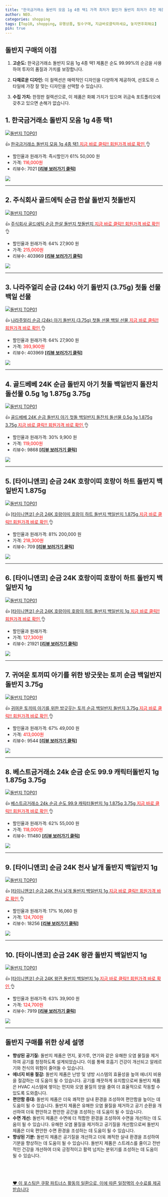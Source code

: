 ```yaml
---
title: "한국금거래소 돌반지 모음 1g 4종 택1 가격 최저가 할인가 돌반지 최저가 추천 제품 비교"
author: NEO.
categories: shopping
tags: [Top10, shopping, 유행상품, 필수구매, 지금바로클릭하세요, 놓치면후회해요]
pin: true
---
```

## 돌반지 구매의 이점
1. **고순도:** 한국금거래소 돌반지 모음 1g 4종 택1 제품은 순도 99.99%의 순금을 사용하여 투자의 품질과 가치를 보장합니다.


2. **다채로운 디자인:** 이 컬렉션은 매력적인 디자인을 다양하게 제공하여, 선호도와 스타일에 가장 잘 맞는 디자인을 선택할 수 있습니다.


3. **수집 가치:** 한정판 컬렉션으로, 이 제품은 화폐 가치가 있으며 귀금속 포트폴리오에 갖추고 있으면 손해가 없습니다.

   

## 1. 한국금거래소 돌반지 모음 1g 4종 택1

[![돌반지 TOP01](https://thumbnail8.coupangcdn.com/thumbnails/remote/490x490ex/image/vendor_inventory/9d8c/f4a3f321aea9a21b3b4740776dadf9516b644e827e2eb0f204d35fb1e229.jpg)](https://link.coupang.com/re/AFFSDP?lptag=AF3617701&subid=GithubCoopas&pageKey=7282661216&traceid=V0-153&itemId=18596697777&vendorItemId=85732824313)


👍 [한국금거래소 돌반지 모음 1g 4종 택1 <font color=red> 지금 바로 클릭!! 회원가격 바로 확인 </font> ](https://link.coupang.com/re/AFFSDP?lptag=AF3617701&subid=GithubCoopas&pageKey=7282661216&traceid=V0-153&itemId=18596697777&vendorItemId=85732824313) 👌 


- 할인율과 원래가격: 즉시할인가 61%  50,000   원
- 가격: <span style='color:red'>116,000원</span>
- 리뷰수: 7021  [**[리뷰 보러가기 클릭]**](https://link.coupang.com/re/AFFSDP?lptag=AF3617701&subid=GithubCoopas&pageKey=7282661216&traceid=V0-153&itemId=18596697777&vendorItemId=85732824313)

[![](/discount_price.png)](https://link.coupang.com/re/AFFSDP?lptag=AF3617701&subid=GithubCoopas&pageKey=7282661216&traceid=V0-153&itemId=18596697777&vendorItemId=85732824313)

---


   

## 2. 주식회사 골드에틱 순금 한살 돌반지 첫돌반지

[![돌반지 TOP01](https://thumbnail6.coupangcdn.com/thumbnails/remote/490x490ex/image/vendor_inventory/images/2018/11/12/13/7/a6343ffa-d673-4d9d-88f1-67546433469c.jpg)](https://link.coupang.com/re/AFFSDP?lptag=AF3617701&subid=GithubCoopas&pageKey=155785089&traceid=V0-153&itemId=448532233&vendorItemId=4112078619)


👍 [주식회사 골드에틱 순금 한살 돌반지 첫돌반지 <font color=red> 지금 바로 클릭!! 회원가격 바로 확인 </font> ](https://link.coupang.com/re/AFFSDP?lptag=AF3617701&subid=GithubCoopas&pageKey=155785089&traceid=V0-153&itemId=448532233&vendorItemId=4112078619) 👌 


- 할인율과 원래가격: 64%  27,900   원
- 가격: <span style='color:red'>215,000원</span>
- 리뷰수: 403969  [**[리뷰 보러가기 클릭]**](https://link.coupang.com/re/AFFSDP?lptag=AF3617701&subid=GithubCoopas&pageKey=155785089&traceid=V0-153&itemId=448532233&vendorItemId=4112078619)

[![](/discount_price.png)](https://link.coupang.com/re/AFFSDP?lptag=AF3617701&subid=GithubCoopas&pageKey=155785089&traceid=V0-153&itemId=448532233&vendorItemId=4112078619)

---


   

## 3. 나라주얼리 순금 (24k) 아기 돌반지 (3.75g) 첫돌 선물 백일 선물

[![돌반지 TOP01](https://thumbnail10.coupangcdn.com/thumbnails/remote/490x490ex/image/vendor_inventory/ff9d/2b74da038f8ca752ef2666ab44dd1736645192532f2b33d17ba0134b3fff.jpg)](https://link.coupang.com/re/AFFSDP?lptag=AF3617701&subid=GithubCoopas&pageKey=7390988968&traceid=V0-153&itemId=19108712061&vendorItemId=86291232946)


👍 [나라주얼리 순금 (24k) 아기 돌반지 (3.75g) 첫돌 선물 백일 선물 <font color=red> 지금 바로 클릭!! 회원가격 바로 확인 </font> ](https://link.coupang.com/re/AFFSDP?lptag=AF3617701&subid=GithubCoopas&pageKey=7390988968&traceid=V0-153&itemId=19108712061&vendorItemId=86291232946) 👌 


- 할인율과 원래가격: 64%  27,900   원
- 가격: <span style='color:red'>393,900원</span>
- 리뷰수: 403969  [**[리뷰 보러가기 클릭]**](https://link.coupang.com/re/AFFSDP?lptag=AF3617701&subid=GithubCoopas&pageKey=7390988968&traceid=V0-153&itemId=19108712061&vendorItemId=86291232946)

[![](/discount_price.png)](https://link.coupang.com/re/AFFSDP?lptag=AF3617701&subid=GithubCoopas&pageKey=7390988968&traceid=V0-153&itemId=19108712061&vendorItemId=86291232946)

---


   

## 4. 골드베베 24K 순금 돌반지 아기 첫돌 백일반지 돌잔치 돌선물 0.5g 1g 1.875g 3.75g

[![돌반지 TOP01](https://thumbnail6.coupangcdn.com/thumbnails/remote/490x490ex/image/vendor_inventory/1678/d0d28247a9f7e149c98079aabc8d246cdaa7b3ff24f364a3d1662b49f1d1.jpg)](https://link.coupang.com/re/AFFSDP?lptag=AF3617701&subid=GithubCoopas&pageKey=7706803622&traceid=V0-153&itemId=20648207103&vendorItemId=87549978149)


👍 [골드베베 24K 순금 돌반지 아기 첫돌 백일반지 돌잔치 돌선물 0.5g 1g 1.875g 3.75g <font color=red> 지금 바로 클릭!! 회원가격 바로 확인 </font> ](https://link.coupang.com/re/AFFSDP?lptag=AF3617701&subid=GithubCoopas&pageKey=7706803622&traceid=V0-153&itemId=20648207103&vendorItemId=87549978149) 👌 


- 할인율과 원래가격: 30%  9,900   원
- 가격: <span style='color:red'>119,000원</span>
- 리뷰수: 9868  [**[리뷰 보러가기 클릭]**](https://link.coupang.com/re/AFFSDP?lptag=AF3617701&subid=GithubCoopas&pageKey=7706803622&traceid=V0-153&itemId=20648207103&vendorItemId=87549978149)

[![](/discount_price.png)](https://link.coupang.com/re/AFFSDP?lptag=AF3617701&subid=GithubCoopas&pageKey=7706803622&traceid=V0-153&itemId=20648207103&vendorItemId=87549978149)

---


   

## 5. [타이니앤코] 순금 24K 호랑이띠 호랑이 하트 돌반지 백일반지 1.875g

[![돌반지 TOP01](https://thumbnail6.coupangcdn.com/thumbnails/remote/490x490ex/image/vendor_inventory/2211/feb34aacc83294953436d72101afadcc59336d9815de24beff82ce192d13.jpg)](https://link.coupang.com/re/AFFSDP?lptag=AF3617701&subid=GithubCoopas&pageKey=7390042062&traceid=V0-153&itemId=19104627642&vendorItemId=86225077994)


👍 [[타이니앤코] 순금 24K 호랑이띠 호랑이 하트 돌반지 백일반지 1.875g <font color=red> 지금 바로 클릭!! 회원가격 바로 확인 </font> ](https://link.coupang.com/re/AFFSDP?lptag=AF3617701&subid=GithubCoopas&pageKey=7390042062&traceid=V0-153&itemId=19104627642&vendorItemId=86225077994) 👌 


- 할인율과 원래가격: 81%  200,000   원
- 가격: <span style='color:red'>218,300원</span>
- 리뷰수: 709  [**[리뷰 보러가기 클릭]**](https://link.coupang.com/re/AFFSDP?lptag=AF3617701&subid=GithubCoopas&pageKey=7390042062&traceid=V0-153&itemId=19104627642&vendorItemId=86225077994)

[![](/discount_price.png)](https://link.coupang.com/re/AFFSDP?lptag=AF3617701&subid=GithubCoopas&pageKey=7390042062&traceid=V0-153&itemId=19104627642&vendorItemId=86225077994)

---


   

## 6. [타이니앤코] 순금 24K 호랑이띠 호랑이 하트 돌반지 백일반지 1g

[![돌반지 TOP01](https://thumbnail7.coupangcdn.com/thumbnails/remote/490x490ex/image/vendor_inventory/84ff/870c516df7790c08f74f3ade5987f767b4f43d601f68784b204dec7ac191.jpg)](https://link.coupang.com/re/AFFSDP?lptag=AF3617701&subid=GithubCoopas&pageKey=7284398015&traceid=V0-153&itemId=18604435957&vendorItemId=85503247054)


👍 [[타이니앤코] 순금 24K 호랑이띠 호랑이 하트 돌반지 백일반지 1g <font color=red> 지금 바로 클릭!! 회원가격 바로 확인 </font> ](https://link.coupang.com/re/AFFSDP?lptag=AF3617701&subid=GithubCoopas&pageKey=7284398015&traceid=V0-153&itemId=18604435957&vendorItemId=85503247054) 👌 


- 할인율과 원래가격: 
- 가격: <span style='color:red'>127,300원</span>
- 리뷰수: 21921  [**[리뷰 보러가기 클릭]**](https://link.coupang.com/re/AFFSDP?lptag=AF3617701&subid=GithubCoopas&pageKey=7284398015&traceid=V0-153&itemId=18604435957&vendorItemId=85503247054)

[![](/discount_price.png)](https://link.coupang.com/re/AFFSDP?lptag=AF3617701&subid=GithubCoopas&pageKey=7284398015&traceid=V0-153&itemId=18604435957&vendorItemId=85503247054)

---


   

## 7. 귀여운 토끼띠 아기를 위한 방긋웃는 토끼 순금 백일반지 돌반지 3.75g

[![돌반지 TOP01](https://thumbnail10.coupangcdn.com/thumbnails/remote/490x490ex/image/vendor_inventory/0a47/8ed19e8467763a26f9fc75c6e4d58aa6b31d4cb48b978ec9f38f1758fbac.jpg)](https://link.coupang.com/re/AFFSDP?lptag=AF3617701&subid=GithubCoopas&pageKey=7014853434&traceid=V0-153&itemId=17252463203&vendorItemId=84423859052)


👍 [귀여운 토끼띠 아기를 위한 방긋웃는 토끼 순금 백일반지 돌반지 3.75g <font color=red> 지금 바로 클릭!! 회원가격 바로 확인 </font> ](https://link.coupang.com/re/AFFSDP?lptag=AF3617701&subid=GithubCoopas&pageKey=7014853434&traceid=V0-153&itemId=17252463203&vendorItemId=84423859052) 👌 


- 할인율과 원래가격: 67%  49,000   원
- 가격: <span style='color:red'>413,000원</span>
- 리뷰수: 9544  [**[리뷰 보러가기 클릭]**](https://link.coupang.com/re/AFFSDP?lptag=AF3617701&subid=GithubCoopas&pageKey=7014853434&traceid=V0-153&itemId=17252463203&vendorItemId=84423859052)

[![](/discount_price.png)](https://link.coupang.com/re/AFFSDP?lptag=AF3617701&subid=GithubCoopas&pageKey=7014853434&traceid=V0-153&itemId=17252463203&vendorItemId=84423859052)

---


   

## 8. 베스트금거래소 24k 순금 순도 99.9 캐릭터돌반지 1g 1.875g 3.75g

[![돌반지 TOP01](https://thumbnail9.coupangcdn.com/thumbnails/remote/490x490ex/image/vendor_inventory/39ec/5d3abfb800f2ee7f54897dc0f17c4293132cdfbca842bfc441af31d2b554.jpg)](https://link.coupang.com/re/AFFSDP?lptag=AF3617701&subid=GithubCoopas&pageKey=7613325154&traceid=V0-153&itemId=20168550743&vendorItemId=3047291140)


👍 [베스트금거래소 24k 순금 순도 99.9 캐릭터돌반지 1g 1.875g 3.75g <font color=red> 지금 바로 클릭!! 회원가격 바로 확인 </font> ](https://link.coupang.com/re/AFFSDP?lptag=AF3617701&subid=GithubCoopas&pageKey=7613325154&traceid=V0-153&itemId=20168550743&vendorItemId=3047291140) 👌 


- 할인율과 원래가격: 62%  55,000   원
- 가격: <span style='color:red'>118,000원</span>
- 리뷰수: 111480  [**[리뷰 보러가기 클릭]**](https://link.coupang.com/re/AFFSDP?lptag=AF3617701&subid=GithubCoopas&pageKey=7613325154&traceid=V0-153&itemId=20168550743&vendorItemId=3047291140)

[![](/discount_price.png)](https://link.coupang.com/re/AFFSDP?lptag=AF3617701&subid=GithubCoopas&pageKey=7613325154&traceid=V0-153&itemId=20168550743&vendorItemId=3047291140)

---


   

## 9. [타이니앤코] 순금 24K 천사 날개 돌반지 백일반지 1g

[![돌반지 TOP01](https://thumbnail6.coupangcdn.com/thumbnails/remote/490x490ex/image/vendor_inventory/4596/5f37a256f1f6d570b57952b99fb88d90ebfcc448ab4eb33ca0c384cbb22c.jpg)](https://link.coupang.com/re/AFFSDP?lptag=AF3617701&subid=GithubCoopas&pageKey=7284392742&traceid=V0-153&itemId=18604414333&vendorItemId=85502028105)


👍 [[타이니앤코] 순금 24K 천사 날개 돌반지 백일반지 1g <font color=red> 지금 바로 클릭!! 회원가격 바로 확인 </font> ](https://link.coupang.com/re/AFFSDP?lptag=AF3617701&subid=GithubCoopas&pageKey=7284392742&traceid=V0-153&itemId=18604414333&vendorItemId=85502028105) 👌 


- 할인율과 원래가격: 17%  16,060   원
- 가격: <span style='color:red'>124,700원</span>
- 리뷰수: 18256  [**[리뷰 보러가기 클릭]**](https://link.coupang.com/re/AFFSDP?lptag=AF3617701&subid=GithubCoopas&pageKey=7284392742&traceid=V0-153&itemId=18604414333&vendorItemId=85502028105)

[![](/discount_price.png)](https://link.coupang.com/re/AFFSDP?lptag=AF3617701&subid=GithubCoopas&pageKey=7284392742&traceid=V0-153&itemId=18604414333&vendorItemId=85502028105)

---


   

## 10. [타이니앤코] 순금 24K 왕관 돌반지 백일반지 1g

[![돌반지 TOP01](https://thumbnail8.coupangcdn.com/thumbnails/remote/490x490ex/image/vendor_inventory/d4c1/17420982b2c1c4893d40ea1b341b2ce38d8a1ce98ebdb33917285b180c81.jpg)](https://link.coupang.com/re/AFFSDP?lptag=AF3617701&subid=GithubCoopas&pageKey=7292041591&traceid=V0-153&itemId=18640230775&vendorItemId=85503206167)


👍 [[타이니앤코] 순금 24K 왕관 돌반지 백일반지 1g <font color=red> 지금 바로 클릭!! 회원가격 바로 확인 </font> ](https://link.coupang.com/re/AFFSDP?lptag=AF3617701&subid=GithubCoopas&pageKey=7292041591&traceid=V0-153&itemId=18640230775&vendorItemId=85503206167) 👌 


- 할인율과 원래가격: 63%  39,900   원
- 가격: <span style='color:red'>124,700원</span>
- 리뷰수: 7919  [**[리뷰 보러가기 클릭]**](https://link.coupang.com/re/AFFSDP?lptag=AF3617701&subid=GithubCoopas&pageKey=7292041591&traceid=V0-153&itemId=18640230775&vendorItemId=85503206167)

[![](/discount_price.png)](https://link.coupang.com/re/AFFSDP?lptag=AF3617701&subid=GithubCoopas&pageKey=7292041591&traceid=V0-153&itemId=18640230775&vendorItemId=85503206167)

---
## 돌반지 구매를 위한 상세 설명
* **향상된 공기질:** 돌반지 제품은 먼지, 꽃가루, 연기와 같은 유해한 오염 물질을 제거하여 공기를 청정하도록 설계되었습니다. 이를 통해 호흡기 건강이 개선되고 알레르기와 천식의 위험이 줄어들 수 있습니다.
* **에너지 비용 절감:** 돌반지 제품은 난방 및 냉방 시스템의 효율성을 높여 에너지 비용을 절감하는 데 도움이 될 수 있습니다. 공기를 깨끗하게 유지함으로써 돌반지 제품은 HVAC 시스템에 쌓이는 먼지와 오염 물질의 양을 줄여 더 효율적으로 작동할 수 있도록 도와줍니다.
* **편안함 증대:** 돌반지 제품은 더욱 쾌적한 실내 환경을 조성하여 편안함을 높이는 데 도움이 될 수 있습니다. 돌반지 제품은 유해한 오염 물질을 제거하고 공기 순환을 개선하여 더욱 편안하고 편안한 공간을 조성하는 데 도움이 될 수 있습니다.
* **수면 개선:** 돌반지 제품은 수면에 더 적합한 환경을 조성하여 수면을 개선하는 데 도움이 될 수 있습니다. 유해한 오염 물질을 제거하고 공기질을 개선함으로써 돌반지 제품은 더욱 편안한 수면 환경을 조성하는 데 도움이 될 수 있습니다.
* **향상된 기분:** 돌반지 제품은 공기질을 개선하고 더욱 쾌적한 실내 환경을 조성하여 기분을 향상하는 데 도움이 될 수 있습니다. 돌반지 제품은 스트레스를 줄이고 전반적인 건강을 개선하여 더욱 긍정적이고 활력 넘치는 분위기를 조성하는 데 도움이 될 수 있습니다.<br><br><br><br><br> [ ❤  이 포스팅은 쿠팡 파트너스 활동의 일환으로, 이에 따른 일정액의 수수료를 제공받습니다](https://link.coupang.com/a/bcEFyh)